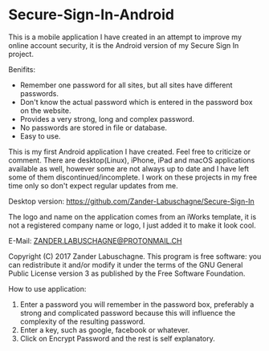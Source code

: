 # Secure-Sign-In-Android
This is a mobile application I have created in an attempt to improve my online account security, it is the Android version of my Secure Sign In project.

Benifits:
  - Remember one password for all sites, but all sites have different passwords.
  - Don't know the actual password which is entered in the password box on the website.
  - Provides a very strong, long and complex password.
  - No passwords are stored in file or database.
  - Easy to use.
  
This is my first Android application I have created. Feel free to criticize or comment.
There are desktop(Linux), iPhone, iPad and macOS applications available as well, however some are not always up to date and I have left some of them discontinued/incomplete. I work on these projects in my free time only so don't expect regular updates from me.

Desktop version: https://github.com/Zander-Labuschagne/Secure-Sign-In
  
The logo and name on the application comes from an iWorks template, it is not a registered company name or logo, I just added it to make it look cool.

E-Mail: ZANDER.LABUSCHAGNE@PROTONMAIL.CH

Copyright (C) 2017 Zander Labuschagne. This program is free software: you can redistribute it and/or modify it under the terms of the GNU General Public License version 3 as published by the Free Software Foundation.

How to use application:
  1. Enter a password you will remember in the password box, preferably a strong and complicated password because this will influence the complexity of the resulting password.
  2. Enter a key, such as google, facebook or whatever.
  3. Click on Encrypt Password and the rest is self explanatory.
